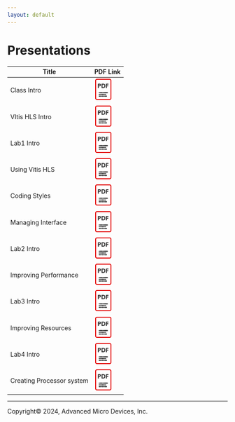```yaml
---
layout: default
---
```

# Presentations

| Title                     | PDF Link                                                                                                                                                    |
| ------------------------- | ----------------------------------------------------------------------------------------------------------------------------------------------------------- |
| Class Intro               | [![alt text](./images/pdf.png)](https://github.com/Xilinx/xup_high_level_synthesis_design_flow/blob/main/slides/01_Class_Intro.pdf)               |
| VItis HLS Intro           | [![alt text](./images/pdf.png)](https://github.com/Xilinx/xup_high_level_synthesis_design_flow/blob/main/slides/11_VItis_HLS_intro.pdf)           |
| Lab1 Intro                | [![alt text](./images/pdf.png)](https://github.com/Xilinx/xup_high_level_synthesis_design_flow/blob/main/slides/12a_Lab1_Intro.pdf)               |
| Using Vitis HLS           | [![alt text](./images/pdf.png)](https://github.com/Xilinx/xup_high_level_synthesis_design_flow/blob/main/slides/12_Using_VitisHLS.pdf)            |
| Coding Styles             | [![alt text](./images/pdf.png)](https://github.com/Xilinx/xup_high_level_synthesis_design_flow/blob/main/slides/13_Coding_Styles.pdf)             |
| Managing Interface        | [![alt text](./images/pdf.png)](https://github.com/Xilinx/xup_high_level_synthesis_design_flow/blob/main/slides/14_Managing_Interface.pdf)        |
| Lab2 Intro                | [![alt text](./images/pdf.png)](https://github.com/Xilinx/xup_high_level_synthesis_design_flow/blob/main/slides/21a_Lab2_Intro.pdf)               |
| Improving Performance     | [![alt text](./images/pdf.png)](https://github.com/Xilinx/xup_high_level_synthesis_design_flow/blob/main/slides/21_Improving_Performance.pdf)     |
| Lab3 Intro                | [![alt text](./images/pdf.png)](https://github.com/Xilinx/xup_high_level_synthesis_design_flow/blob/main/slides/22a_Lab3_Intro.pdf)               |
| Improving Resources       | [![alt text](./images/pdf.png)](https://github.com/Xilinx/xup_high_level_synthesis_design_flow/blob/main/slides/22_Improving_Resources.pdf)       |
| Lab4 Intro                | [![alt text](./images/pdf.png)](https://github.com/Xilinx/xup_high_level_synthesis_design_flow/blob/main/slides/23a_Lab4_Intro.pdf)               |
| Creating Processor system | [![alt text](./images/pdf.png)](https://github.com/Xilinx/xup_high_level_synthesis_design_flow/blob/main/slides/23_Creating_Processor_system.pdf) |

---

<p class="copyright">Copyright© 2024, Advanced Micro Devices, Inc.</p>
